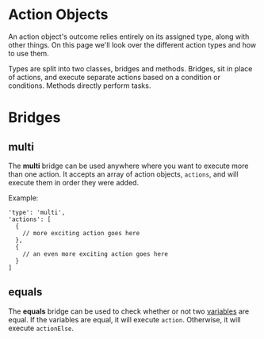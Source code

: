 # Action Objects
An action object's outcome relies entirely on its assigned type, along with other things. On this page we'll look over the different action types and how to use them.

Types are split into two classes, bridges and methods. Bridges, sit in place of actions, and execute separate actions based on a condition or conditions. Methods directly perform tasks.

# Bridges

## multi
The **multi** bridge can be used anywhere where you want to execute more than one action. It accepts an array of action objects, `actions`, and will execute them in order they were added. 

Example:
```
'type': 'multi',
'actions': [
  {
    // more exciting action goes here
  },
  {
    // an even more exciting action goes here
  }
]
```
## equals
The **equals** bridge can be used to check whether or not two [variables](variables.md) are equal. If the variables are equal, it will execute `action`. Otherwise, it will execute `actionElse`.
